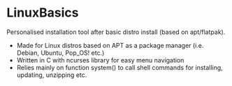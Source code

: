 # LinuxBasics
Personalised installation tool after basic distro install (based on apt/flatpak).

+ Made for Linux distros based on APT as a package manager (i.e. Debian, Ubuntu, Pop_OS! etc.)
+ Written in C with ncurses library for easy menu navigation
+ Relies mainly on function system() to call shell commands for installing, updating, unzipping etc.
